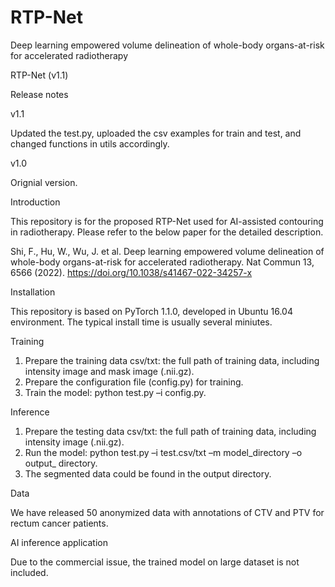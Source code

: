 # RTP-Net
Deep learning empowered volume delineation of whole-body organs-at-risk for accelerated radiotherapy

RTP-Net (v1.1)

Release notes

v1.1 

Updated the test.py, uploaded the csv examples for train and test, and changed functions in utils accordingly. 

v1.0 

Orignial version.

Introduction

This repository is for the proposed RTP-Net used for AI-assisted contouring in radiotherapy. Please refer to the below paper for the detailed description. 

Shi, F., Hu, W., Wu, J. et al. Deep learning empowered volume delineation of whole-body organs-at-risk for accelerated radiotherapy. Nat Commun 13, 6566 (2022). https://doi.org/10.1038/s41467-022-34257-x

Installation

This repository is based on PyTorch 1.1.0, developed in Ubuntu 16.04 environment. The typical install time is usually several miniutes. 

Training

1.	Prepare the training data csv/txt: the full path of training data, including intensity image and mask image (.nii.gz).
2.	Prepare the configuration file (config.py) for training.
3.	Train the model: python test.py –i config.py.

Inference

1.	Prepare the testing data csv/txt: the full path of training data, including intensity image (.nii.gz).
2.	Run the model: python test.py –i test.csv/txt –m model_directory –o output_ directory.
3.	The segmented data could be found in the output directory.

Data 

We have released 50 anonymized data with annotations of CTV and PTV for rectum cancer patients.

AI inference application

Due to the commercial issue, the trained model on large dataset is not included.
